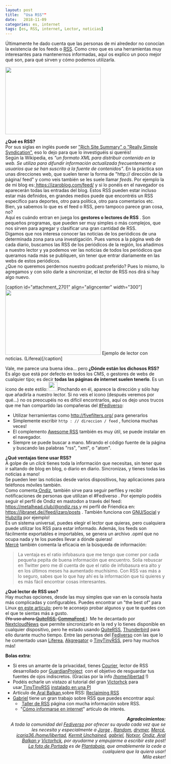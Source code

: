 ```yaml
---
layout: post
title:  "Usa RSS""
date:   2018-11-09
categories: es, internet
tags: [es, RSS, internet, Lector, noticias]
---
```

Últimamente he dado cuenta que las personas de mi alrededor no conocían la existencia de los feeds o <a href="https://es.wikipedia.org/wiki/RSS" target="_blank" rel="noopener">RSS</a>. Como creo que es una herramientas muy interesantes para mantenernos informadas, aquí os explico un poco mejor qué son, para qué sirven y cómo podemos utilizarla.

<p><img class="aligncenter size-medium wp-image-2727" src="https://izaroblog.files.wordpress.com/2018/11/rss.png?w=300" alt="" width="300" height="211"></p>
<p><strong>¿Qué es RSS?</strong><br>
Por sus siglas en inglés puede ser <a href="https://en.wikipedia.org/wiki/RSS" target="_blank" rel="noopener">"Rich Site Summary" o "Really Simple Syndication"</a>, eso lo dejo para que lo investiguéis si queréis!<br>
Según la Wikipedia, es <em>"un formato XML para distribuir contenido en la web. Se utiliza para difundir información actualizada frecuentemente a usuarios que se han suscrito a la fuente de contenidos"</em>. En la práctica son unas direcciones web, que suelen tener la forma de "http:// dirección de la página/ feed" y como veis también se les suele llamar <em>feeds</em>. Por ejemplo la de mi blog es:<a href="https://izaroblog.com/feed/"> https://izaroblog.com/feed/</a> y si lo ponéis en el navegador os aparecerán todas las entradas del blog. Estos RSS pueden estar incluso estar más definidos, en grandes medios puede que encontréis un RSS específico para deportes, otro para política, otro para comentarios etc.<br>
Bien, ya sabemos lo que es el feed o RSS, pero tampoco parece gran cosa, no?<br>
Aquí es cuándo entran en juega los <strong>gestores o lectores de RSS </strong>. Son pequeños programas, que pueden ser muy simples o más complejos, que nos sirven para agregar y clasificar una gran cantidad de RSS.<br>
Digamos que nos interesa conocer las noticias de los periódicos de una determinada zona para una investigación. Pues vamos a la página web de cada diario, buscamos las RSS de los periódicos de la región, los añadimos a nuestro lector y ya podemos ver las noticias de todos los periódicos que queramos nada más se publiquen, sin tener que entrar diariamente en las webs de estos periódicos.<br>
¿Que no queremos perdernos nuestro podcast preferido? Pues lo mismo, lo agregamos y con sólo darle a sincronizar, el lector de RSS nos dirá si hay algo nuevo.</p>
<p>[caption id="attachment_2701" align="aligncenter" width="300"]<a href="https://upload.wikimedia.org/wikipedia/commons/7/7f/Liferea-linux-060.png"><img class="size-medium wp-image-2701" src="https://izaroblog.files.wordpress.com/2018/11/liferea-linux-060.png?w=300" alt="" width="300" height="204"></a> Ejemplo de lector con noticias. (Liferea)[/caption]</p>
<p>Vale, me parece una buena idea... pero<strong> ¿Dónde están los dichosos RSS? </strong><br>
Es algo que está por defecto en todos los CMS, o gestores de webs de cualquier tipo; es decir <strong>todas las páginas de internet suelen tenerlo</strong>. Es un icono de este estilo: <a href="https://izaroblog.com/feed/"><img class="aligncenter wp-image-2702 size-full" src="https://izaroblog.files.wordpress.com/2018/11/feed-icon-28x28.png" alt="" width="28" height="28"></a>Pinchando en él, aparece la dirección y sólo hay que añadirla a nuestro lector. Si no veis el icono (después veremos por qué...) no os preocupéis no es difícil encontrarlos, aquí os dejo unos trucos que me han compartido las compañeras del <a href="https://es.wikipedia.org/wiki/Fediverso">#Fediverso</a>:</p>
<ul>
<li>Utilizar herramientas como <a href="http://fivefilters.org/" target="_blank" rel="noopener">http://fivefilters.org/</a> para generarlos</li>
<li>Simplemente escribir <code>http : // direccion / feed</code> , funciona muchas veces!</li>
<li>El complemento <a href="https://addons.mozilla.org/en-US/firefox/addon/awesome-rss/" target="_blank" rel="noopener">Awesome RSS</a> también es muy útil, se puede instalar en el navegador.</li>
<li>Siempre se puede buscar a mano. Mirando el código fuente de la página y buscando las palabras "rss", "xml", o "atom".</li>
</ul>
<p><strong>¿Qué ventajas tiene usar RSS?</strong><br>
A golpe de un<em> click</em> tienes toda la información que necesitas, sin tener que ir saltando de blog en blog, o diario en diario. Sincronizas, y tienes todas las noticias a mano!<br>
Se pueden leer las noticias desde varios dispositivos, hay aplicaciones para teléfonos móviles también.<br>
Como comenta<a href="https://metalhead.club/@ondiz"> Ondiz</a>, también sirve para seguir perfiles y recibir notificaciones de personas que utilizan el #Fediverso . Por ejemplo podéis seguir el perfil de Ondiz en mastodon a través del feed: <a href="https://metalhead.club/@ondiz.rss">https://metalhead.club/@ondiz.rss </a>y mi perfil de Friendica en:&nbsp;<a href="https://libranet.de//feed/izaro/posts"> https://libranet.de//feed/izaro/posts</a> . También funciona con <a href="https://es.wikipedia.org/wiki/GNU_Social">GNU/Social</a> y <a href="https://project.hubzilla.org/page/hubzilla/hubzilla-project#top">Hubzilla</a> por ejemplo!<br>
Es un sistema universal, puedes elegir el lector que quieras, pero cualquiera puede utilizar los RSS para estar informado. Además, los feeds son fácilmente exportables e importables, se genera un archivo .opml que no ocupa nada y te los puedes llevar a dónde quieras!<br>
<a href="https://hispagatos.space/@merce">Mercè</a> también comenta la eficacia en la búsqueda de información:</p>
<blockquote><p>La ventaja es el ratio infobasura que me tengo que comer por cada pequeña pepita de buena información que encuentro. Solía rebuscar en Twitter pero me dí cuenta de que el ratio de infobasura era alto y en los últimos meses ha aumentado muchísimo. Con RSS vas más a lo seguro, sabes que lo que hay ahí es la información que tú quieres y es más fácil encontrar cosas interesantes.</p></blockquote>
<p><strong>¿Qué lector de RSS uso? </strong><br>
Hay muchas opciones, desde las muy simples que van en la consola hasta más complicadas y configurables. Puedes encontrar un "the best of" para Linux&nbsp;<a href="https://www.tecmint.com/best-rss-feed-readers-for-linux/">en este artículo</a>; pero te aconsejo probar algunos y que te quedes con el que te sientas más a gusto.<br>
<del>(Yo uso ahora <a href="https://quiterss.org/" target="_blank" rel="noopener">QuiteRSS</a>,</del><del> <a href="http://CommaFeed">CommaFeed</a></del>,)&nbsp; Me he decantado por <a href="https://github.com/nextcloud/news">NextcloudNews</a> que permite sincronizarlo en la red y lo tienes disponible en cualquier dispositivo, pero he estado usando <a href="https://quiterss.org/" target="_blank" rel="noopener">QuiteRSS</a>, <a href="https://www.thunderbird.net/">Thunderbird</a> para ello durante mucho tiempo. Entre las personas del <a href="https://es.wikipedia.org/wiki/Fediverso">Fediverso</a> con las que lo he comentado usan <a href="https://lzone.de/liferea/" target="_blank" rel="noopener">Liferea</a>, <a href="https://www.kde.org/applications/internet/akregator/" target="_blank" rel="noopener">Akgregator</a> o <a href="https://tt-rss.org/" target="_blank" rel="noopener">TinyTinyRSS</a>, pero hay muchos más!</p>
<p><strong>Bolas extra:</strong></p>
<ul>
<li>Si eres un amante de la privacidad, tienes <a href="https://guardianproject.info/apps/courier/">Courier</a>, lector de RSS desarrollado por <a href="https://guardianproject.info/">GuardianProject</a>&nbsp; con el objetivo de resguardar tus fuentes de ojos indiscretos. (Gracias por la info <a href="https://ieji.de/@rtfm">/home/libertad</a> !)</li>
<li>Podéis echarle un vistazo al tutorial del gran <a href="https://mastodon.social/@victorhck">Victorhck</a> para usar<a href="https://tt-rss.org/" target="_blank" rel="noopener">&nbsp;TinyTinyRSS</a> <a href="https://victorhckinthefreeworld.com/2017/05/09/con-tiny-tiny-rss-crea-tu-propio-servicio-de-lector-de-rss/" target="_blank" rel="noopener">instalado en una PI</a></li>
<li>Artículo de<a href="https://mastodon.ar.al/@aral" target="_blank" rel="noopener"> Aral Balkan </a>sobre RSS: <a href="https://ar.al/2018/06/29/reclaiming-rss/" target="_blank" rel="noopener">Reclaiming RSS</a></li>
<li><a href="https://mastodon.uy/@gabriel" target="_blank" rel="noopener">Gabriel</a> tiene un gran trabajo sobre RSS que puedes encontrar aquí:
<ul>
<li>&nbsp;<a href="https://publicar.uy/opml/" target="_blank" rel="noopener">Taller de RSS</a> página con mucha información sobre RSS.</li>
<li>"<a href="https://publicar.uy/como-informarse-en-internet/" target="_blank" rel="noopener">Cómo informarse en internet</a>" artículo de interés.</li>
</ul>
</li>
</ul>
<p style="text-align:right;"><em><strong>Agradecimientos:<br>
</strong>A toda la comunidad del <a href="https://es.wikipedia.org/wiki/Fediverso">Fediverso</a> por ofrecer su ayuda cada vez que se les necesita y especialmente a <a href="https://scholar.social/@jorge" target="_blank" rel="noopener">Jorge</a> , <a href="https://hostux.social/@random">Random</a>, <a href="https://pl.daemons.it/users/drymer">drymer</a>, <a href="https://hispagatos.space/@merce">Mercè</a>, <a href="https://red.confederac.io/@icaria36">icaria36</a>,<a href="https://ieji.de/@rtfm">/home/libertad</a>, <a href="https://quitter.im/imojito"><span class="account__header__display-name">Kermit Unchained</span></a>, <a href="https://mastodon.uy/@gabriel"><span class="account__header__display-name">gabriel</span></a>, <a href="https://mastodon.social/@Notxor">Notxor</a>, <a href="https://metalhead.club/@ondiz">Ondiz</a>,<a href="https://mastodon.ar.al/@aral" target="_blank" rel="noopener">&nbsp;Aral Balkan&nbsp;</a></em><em>y <a href="https://mastodon.social/@victorhck">Victorhck</a>, por ayudarme y empujarme a escribir este post!</em><br>
<em><a href="https://mastodon.social/@plantabaja/101550931302396163/">La foto de Portada</a> es de <a href="https://mastodon.social/@plantabaja">Plantabaja</a>, que amablemente la cede a cualquiera que la quiera usar!</em><br>
<em>Mila esker!</em><strong><br>
</strong></p>
<p>&nbsp;</p>